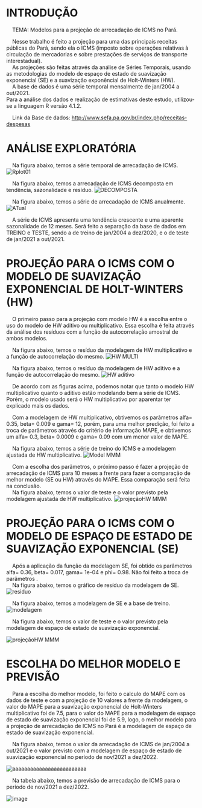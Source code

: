 # INTRODUÇÃO

 _&nbsp;_ _&nbsp;_ TEMA: Modelos para a projeção de arrecadação de ICMS no Pará.

 _&nbsp;_ _&nbsp;_  Nesse trabalho é feito a projeção para uma das principais receitas públicas do Pará, sendo ela o ICMS (imposto sobre operações relativas à circulação de mercadorias e sobre prestações de serviços de transporte interestadual).\
 _&nbsp;_ _&nbsp;_  As projeções são feitas através da análise de Séries Temporais, usando as metodologias do modelo de espaço de estado de suavização exponencial (SE) e a suavização exponêncial de Holt-Winters (HW). \
 _&nbsp;_ _&nbsp;_  A base de dados é uma série temporal mensalmente de jan/2004 a out/2021. \
Para a análise dos dados e realização de estimativas deste estudo, utilizou-se a linguagem R versão 4.1.2.

 _&nbsp;_ _&nbsp;_ Link da Base de dados: http://www.sefa.pa.gov.br/index.php/receitas-despesas



# ANÁLISE EXPLORATÓRIA
 _&nbsp;_ _&nbsp;_  Na figura abaixo, temos a série temporal de arrecadação de ICMS.
![Rplot01](https://user-images.githubusercontent.com/54318133/143904378-b49c70ec-2e66-474d-bc33-59718ec9da79.png)

 _&nbsp;_ _&nbsp;_  Na figura abaixo, temos a arrecadação de ICMS decomposta em tendência, sazonalidade e resíduo.
![DECOMPOSTA](https://user-images.githubusercontent.com/54318133/143904671-8b10fd61-966d-4258-b04d-b9671f6c50dd.png)

 _&nbsp;_ _&nbsp;_  Na figura abaixo, temos a série de arrecadação de ICMS anualmente.
![ATual](https://user-images.githubusercontent.com/54318133/144069542-92b7e670-1940-439c-aa11-1818e0d8d23c.png)

 _&nbsp;_ _&nbsp;_  A série de ICMS apresenta uma tendência crescente e uma aparente sazonalidade de 12 meses. Será feito a separação da base de dados em TREINO e TESTE, sendo a de treino de jan/2004 a dez/2020, e o de teste de jan/2021 a out/2021.

# PROJEÇÃO PARA O ICMS COM O MODELO DE  SUAVIZAÇÃO EXPONENCIAL DE HOLT-WINTERS (HW)
 _&nbsp;_ _&nbsp;_  O primeiro passo para a projeção com modelo HW é a escolha entre o uso do modelo de HW aditivo ou multiplicativo.
Essa escolha é feita através da análise dos resíduos com a função de autocorrelação amostral de ambos modelos.

  _&nbsp;_ _&nbsp;_ Na figura abaixo, temos o resíduo da modelagem de HW multiplicativo e a função de autocorrelação do mesmo.
![HW MULTI](https://user-images.githubusercontent.com/54318133/145465040-cc2c4436-7015-4477-ba71-a1db09c277a9.png)

  _&nbsp;_ _&nbsp;_ Na figura abaixo, temos o resíduo da modelagem de HW aditivo e a função de autocorrelação do mesmo.
  ![HW aditivo](https://user-images.githubusercontent.com/54318133/145465372-9f104b87-5273-4c8c-a381-7d392fd59aa2.png)

  _&nbsp;_ _&nbsp;_ De acordo com as figuras acima, podemos notar que tanto o modelo HW multiplicativo quanto o aditivo estão modelando bem a série de ICMS. Porém, o modelo usado será o HW multiplicativo por aparentar ter explicado mais os dados.

_&nbsp;_ _&nbsp;_ Com a modelagem de HW multiplicativo, obtivemos os parâmetros alfa= 0.35, beta= 0.009 e gama= 12, porém, para uma melhor predição, foi feito a troca de parâmetros através do critério de informação MAPE, e obtivemos um alfa= 0.3, beta= 0.0009 e gama= 0.09 com um menor valor de MAPE.
 

  _&nbsp;_ _&nbsp;_ Na figura abaixo, temos a série de treino do ICMS e a modelagem ajustada de HW multiplicativo.
![Model MMM](https://user-images.githubusercontent.com/54318133/144073642-d6f80314-0852-4c2f-b66c-cb7f7545c258.png)

 _&nbsp;_ _&nbsp;_ Com a escolha dos parâmetros, o próximo passo é fazer a projeção de arrecadação de ICMS para 10 meses a frente para fazer a comparação de melhor modelo (SE ou HW) através do MAPE. Essa comparação será feita na conclusão. \
 _&nbsp;_ _&nbsp;_ Na figura abaixo, temos o valor de teste e o valor previsto pela modelagem ajustada de HW multiplicativo. 
 ![projeçãoHW MMM](https://user-images.githubusercontent.com/54318133/144074880-b7498d0c-dd68-4db7-8236-c8b013b509d6.png)




# PROJEÇÃO PARA O ICMS COM O MODELO DE ESPAÇO DE ESTADO DE SUAVIZAÇÃO EXPONENCIAL (SE)
 _&nbsp;_ _&nbsp;_  Após a aplicação da função da modelagem SE, foi obtido os parâmetros alfa= 0.36, beta= 0.017, gama= 1e-04 e phi= 0.98. Não foi feito a troca de parâmetros . \
 _&nbsp;_ _&nbsp;_  Na figura abaixo, temos o gráfico de resíduo da modelagem de SE.
![residuo](https://user-images.githubusercontent.com/54318133/143907539-48d797c5-2389-4eb7-a72d-9f97e88b5412.png)

 _&nbsp;_ _&nbsp;_  Na figura abaixo, temos a modelagem de SE e a base de treino.
![modelagem](https://user-images.githubusercontent.com/54318133/143907803-9ebcb223-9856-4d1e-ad87-9a7738c54146.png)

 _&nbsp;_ _&nbsp;_  Na figura abaixo, temos o valor de teste e o valor previsto pela modelagem de espaço de estado de suavização exponencial.
 
 ![projeçãoHW MMM](https://user-images.githubusercontent.com/54318133/144077442-7908ed05-bb48-43d2-a302-1259ce9570ab.png)


# ESCOLHA DO MELHOR MODELO E PREVISÃO

 _&nbsp;_ _&nbsp;_ Para a escolha do melhor modelo, foi feito o calculo do MAPE com os dados de teste e com a projeção de 10 valores a frente da modelagem, o valor do MAPE para a suavização exponencial de Holt-Winters multiplicativo foi de 7.5, para o valor do MAPE para a modelagem de espaço de estado de suavização exponencial foi de 5.9, logo, o melhor modelo para a projeção de arrecadação de ICMS no Pará é a modelagem de espaço de estado de suavização exponencial.  

_&nbsp;_ _&nbsp;_ Na figura abaixo, temos o valor da arrecadação de ICMS de jan/2004 a out/2021 e o valor previsto com a modelagem de espaço de estado de suavização exponencial no período de nov/2021 a dez/2022.
 
![aaaaaaaaaaaaaaaaaaaaaaaaa](https://user-images.githubusercontent.com/54318133/144090243-6200da72-1870-486a-9296-e4da3cf555e1.png)

_&nbsp;_ _&nbsp;_ Na tabela abaixo, temos a previsão de arrecadação de ICMS para o período de nov/2021 a dez/2022.

![image](https://user-images.githubusercontent.com/54318133/144092054-8f3d748c-ed4e-4281-8496-61d75c6cbc39.png)






